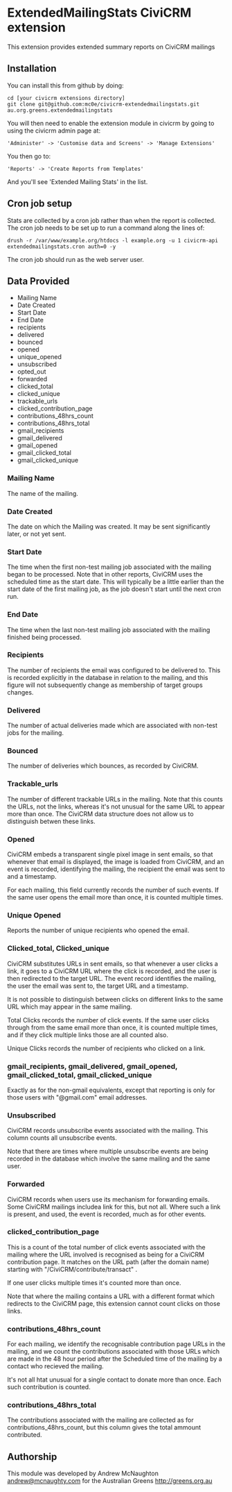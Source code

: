 # ExtendedMailingStats CiviCRM extension

This extension provides extended summary reports on CiviCRM mailings

## Installation

You can install this from github by doing:

    cd [your civicrm extensions directory]
    git clone git@github.com:mc0e/civicrm-extendedmailingstats.git au.org.greens.extendedmailingstats

You will then need to enable the extension module in civicrm by going to using the civicrm admin page at:

    'Administer' -> 'Customise data and Screens' -> 'Manage Extensions'

You then go to:

    'Reports' -> 'Create Reports from Templates'

And you'll see  'Extended Mailing Stats' in the list.  

## Cron job setup

Stats are collected by a cron job rather than when the report is collected.  The cron job 
needs to be set up to run a command along the lines of:

    drush -r /var/www/example.org/htdocs -l example.org -u 1 civicrm-api extendedmailingstats.cron auth=0 -y

The cron job should run as the web server user.

## Data Provided

 * Mailing Name 
 * Date Created 
 * Start Date 
 * End Date 
 * recipients 
 * delivered 
 * bounced 
 * opened 
 * unique_opened
 * unsubscribed 
 * opted_out
 * forwarded 
 * clicked_total 
 * clicked_unique 
 * trackable_urls 
 * clicked_contribution_page 
 * contributions_48hrs_count 
 * contributions_48hrs_total 
 * gmail_recipients 
 * gmail_delivered 
 * gmail_opened 
 * gmail_clicked_total 
 * gmail_clicked_unique

### Mailing Name

The name of the mailing.

### Date Created

The date on which the Mailing was created. It may be sent significantly later, or not yet sent.

### Start Date

The time when the first non-test mailing job associated with the mailing began to be processed. Note that in other reports, CiviCRM uses the scheduled time as the start date. This will typically be a little earlier than the start date of the first mailing job, as the job doesn't start until the next cron run.

### End Date

The time when the last non-test mailing job associated with the mailing finished being processed.

### Recipients

The number of recipients the email was configured to be delivered to. This is recorded explicitly in the database in relation to the mailing, and this figure will not subsequently change as membership of target groups changes.

### Delivered

The number of actual deliveries made which are associated with non-test jobs for the mailing.

### Bounced

The number of deliveries which bounces, as recorded by CiviCRM.

### Trackable_urls

The number of different trackable URLs in the mailing.  Note that this counts the URLs, not the links, whereas it's not unusual for the same URL to appear more than once. The CiviCRM data structure does not allow us to distinguish betwen these links.

### Opened

CiviCRM embeds a transparent single pixel image in sent emails, so that whenever that email is displayed, the image is loaded from CiviCRM, and an event is recorded, identifying the mailing, the recipient the email was sent to and a timestamp.

For each mailing, this field currently records the number of such events. If the same user opens the email more than once, it is counted multiple times.

### Unique Opened

Reports the number of unique recipients who opened the email.

### Clicked_total, Clicked_unique

CiviCRM substitutes URLs in sent emails, so that whenever a user clicks a link, it goes to a CiviCRM URL where the click is recorded, and the user is then redirected to the target URL. The event record identifies the mailing, the user the email was sent to, the target URL and a timestamp.

It is not possible to distinguish between clicks on different links to the same URL which may appear in the same mailing.

Total Clicks records the number of click events. If the same user clicks through from the same email more than once, it is counted multiple times, and if they click multiple links those are all counted also.

Unique Clicks records the number of recipients who clicked on a link.

### gmail_recipients, gmail_delivered, gmail_opened, gmail_clicked_total, gmail_clicked_unique

Exactly as for the non-gmail equivalents, except that reporting is only for those users with "@gmail.com" email addresses.

### Unsubscribed

CiviCRM records unsubscribe events associated with the mailing. This column counts all unsubscribe events. 

Note that there are times where multiple unsubscribe events are being recorded in the database which involve the same mailing and the same user.

### Forwarded

CiviCRM records when users use its mechanism for forwarding emails. Some CiviCRM mailings includea link for this, but not all. Where such a link is present, and used, the event is recorded, much as for other events.

### clicked_contribution_page

This is a count of the total number of click events associated with the mailing where the URL involved is recognised as being for a CiviCRM contribution page. It matches on the URL path (after the domain name) starting with "/CiviCRM/contribute/transact" .

If one user clicks multiple times it's counted more than once.

Note that where the mailing contains a URL with a different format which redirects to the CiviCRM page, this extension cannot count clicks on those links.

### contributions_48hrs_count

For each mailing, we identify the recognisable contribution page URLs in the mailing, and we count the contributions associated with those URLs which are made in the 48 hour period after the Scheduled time of the mailing by a contact who recieved the mailing.

It's not all htat unusual for a single contact to donate more than once.  Each such contribution is counted.

### contributions_48hrs_total

The contributions associated with the mailing are collected as for contributions_48hrs_count, but this column gives the total ammount contributed.

## Authorship

This module was developed by Andrew McNaughton <andrew@mcnaughty.com> for the Australian Greens <http://greens.org.au>

